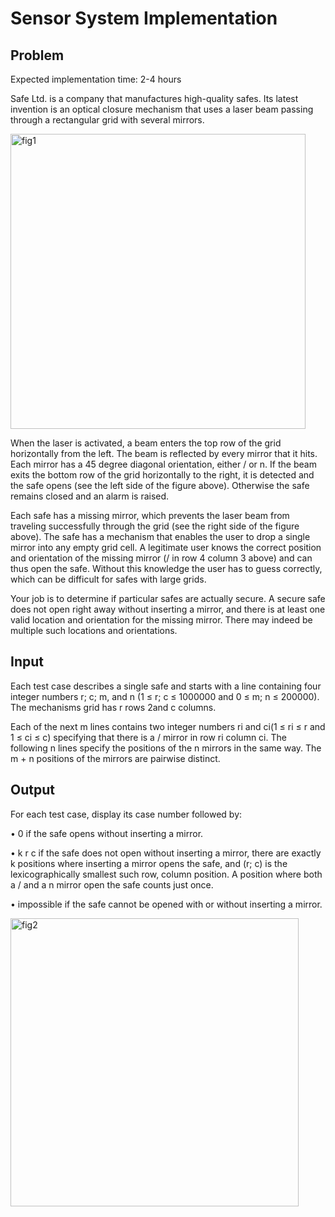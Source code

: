 # Sensor System Implementation

## Problem

Expected implementation time: 2-4 hours

Safe Ltd. is a company that manufactures high-quality safes. Its latest invention is an
optical closure mechanism that uses a laser beam passing through a rectangular grid with
several mirrors.

<img width="472" alt="fig1" src="https://user-images.githubusercontent.com/7301142/48652353-1bc99a80-ea3a-11e8-9cab-5cf1935058a4.PNG">

When the laser is activated, a beam enters the top row of the grid horizontally from the
left. The beam is reflected by every mirror that it hits. Each mirror has a 45 degree diagonal
orientation, either / or n. If the beam exits the bottom row of the grid horizontally to the
right, it is detected and the safe opens (see the left side of the figure above). Otherwise the
safe remains closed and an alarm is raised.

Each safe has a missing mirror, which prevents the laser beam from traveling successfully
through the grid (see the right side of the figure above). The safe has a mechanism that
enables the user to drop a single mirror into any empty grid cell. A legitimate user knows
the correct position and orientation of the missing mirror (/ in row 4 column 3 above) and
can thus open the safe. Without this knowledge the user has to guess correctly, which can
be difficult for safes with large grids.

Your job is to determine if particular safes are actually secure. A secure safe does not open
right away without inserting a mirror, and there is at least one valid location and orientation
for the missing mirror. There may indeed be multiple such locations and orientations.


## Input
Each test case describes a single safe and starts with a line containing four integer numbers
r; c; m, and n (1 ≤ r; c ≤ 1000000 and 0 ≤ m; n ≤ 200000). The mechanisms grid has r rows
2and c columns.

Each of the next m lines contains two integer numbers ri and ci(1 ≤ ri ≤ r and 1 ≤ ci ≤ c)
specifying that there is a / mirror in row ri column ci. The following n lines specify the
positions of the n mirrors in the same way. The m + n positions of the mirrors are pairwise
distinct.

## Output

For each test case, display its case number followed by:

• 0 if the safe opens without inserting a mirror.

• k r c if the safe does not open without inserting a mirror, there are exactly k positions
where inserting a mirror opens the safe, and (r; c) is the lexicographically smallest such
row, column position. A position where both a / and a n mirror open the safe counts
just once.

• impossible if the safe cannot be opened with or without inserting a mirror.

<img width="461" alt="fig2" src="https://user-images.githubusercontent.com/7301142/48652354-1bc99a80-ea3a-11e8-856f-fc76930cf630.PNG">
